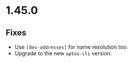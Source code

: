 # 1.45.0

## Fixes
* Use `[dev-addresses]` for name resolution too.
* Upgrade to the new `aptos-cli` version.
